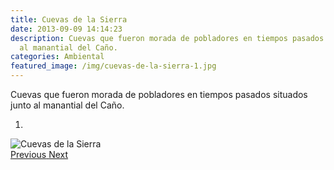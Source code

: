 ```yaml
---
title: Cuevas de la Sierra
date: 2013-09-09 14:14:23
description: Cuevas que fueron morada de pobladores en tiempos pasados situados junto
  al manantial del Caño.
categories: Ambiental
featured_image: /img/cuevas-de-la-sierra-1.jpg
---
```



Cuevas que fueron morada de pobladores en tiempos pasados situados junto al manantial del Caño.

<div id="myCarousel" class="carousel slide" df-ride="carousel">
  <!-- Indicators -->
  <ol class="carousel-indicators">
    <li df-target="#myCarousel" df-slide-to="0" class="active"></li>
  </ol>
  <!-- Wrapper for slides -->
  <div class="carousel-inner" role="listbox">
    <div class="item active">
      <img src="/img/cuevas-de-la-sierra-1.jpg" alt="Cuevas de la Sierra">
    </div>
  <!-- Left and right controls -->
  <a class="left carousel-control" href="#myCarousel" role="button" df-slide="prev">
    <span class="glyphicon glyphicon-chevron-left" aria-hidden="true"></span>
    <span class="sr-only">Previous</span>
  </a>
  <a class="right carousel-control" href="#myCarousel" role="button" df-slide="next">
    <span class="glyphicon glyphicon-chevron-right" aria-hidden="true"></span>
    <span class="sr-only">Next</span>
  </a>
</div>
